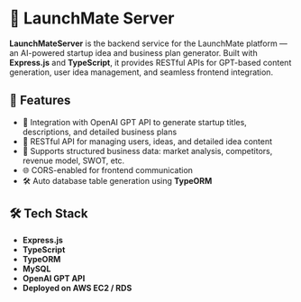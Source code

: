 # 🚀 LaunchMate Server

**LaunchMateServer** is the backend service for the LaunchMate platform — an AI-powered startup idea and business plan generator. Built with **Express.js** and **TypeScript**, it provides RESTful APIs for GPT-based content generation, user idea management, and seamless frontend integration.

## 📌 Features

- 🧠 Integration with OpenAI GPT API to generate startup titles, descriptions, and detailed business plans  
- 📂 RESTful API for managing users, ideas, and detailed idea content  
- 🧾 Supports structured business data: market analysis, competitors, revenue model, SWOT, etc.  
- 🌐 CORS-enabled for frontend communication  
- 🛠️ Auto database table generation using **TypeORM**

## 🛠️ Tech Stack

- **Express.js**  
- **TypeScript**  
- **TypeORM**  
- **MySQL**  
- **OpenAI GPT API**  
- **Deployed on AWS EC2 / RDS**
